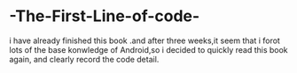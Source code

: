 # -The-First-Line-of-code-
i have already finished this book .and after three weeks,it seem that i forot lots of the base konwledge of Android,so i decided to quickly read this book again, and clearly record the code detail.

